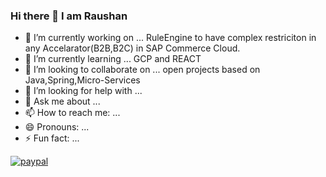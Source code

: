 ### Hi there 👋 I am Raushan



- 🔭 I’m currently working on ... RuleEngine to have complex restriciton in any Accelarator(B2B,B2C) in SAP Commerce Cloud.
- 🌱 I’m currently learning ... GCP and REACT
- 👯 I’m looking to collaborate on ... open projects based on Java,Spring,Micro-Services
- 🤔 I’m looking for help with ...
- 💬 Ask me about ...
- 📫 How to reach me: ...
- 😄 Pronouns: ...
- ⚡ Fun fact: ...
<div class="contra-hire-me-button" data-analyticsUserId="b92d4740-e4d9-4e7a-98c8-4921fda301a6" data-theme="light" data-username="raukumaanz_8aekaf5u"></div><script async src="https://contra.com/static/embed/sdk.js" charset="utf-8"></script>
<p>
  <a href="https://paypal.me/Raushan816/10">
      <img src="https://www.paypalobjects.com/en_US/i/btn/btn_donateCC_LG.gif" alt="paypal">
  </a>
</p>

